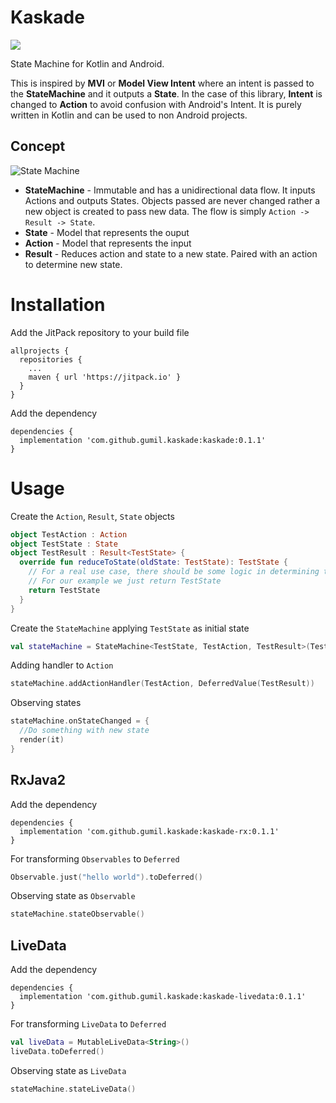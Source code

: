 # Kaskade
[![](https://jitpack.io/v/gumil/Kaskade.svg)](https://jitpack.io/#gumil/Kaskade)

State Machine for Kotlin and Android.

This is inspired by **MVI** or **Model View Intent** where an intent is passed to the **StateMachine** and it outputs a **State**. In the case of this library, **Intent** is changed to **Action** to avoid confusion with Android's Intent. It is purely written in Kotlin and can be used to non Android projects.

## Concept
![State Machine](https://raw.githubusercontent.com/gumil/Kaskade/master/art/StateMachine.png)
* **StateMachine** - Immutable and has a unidirectional data flow. It inputs Actions and outputs States. Objects passed are never changed rather a new object is created to pass new data. The flow is simply `Action -> Result -> State`.
* **State** - Model that represents the ouput
* **Action** - Model that represents the input
* **Result** - Reduces action and state to a new state. Paired with an action to determine new state.

# Installation

Add the JitPack repository to your build file
```
allprojects {
  repositories {
    ...
    maven { url 'https://jitpack.io' }
  }
}
```
Add the dependency
```
dependencies {
  implementation 'com.github.gumil.kaskade:kaskade:0.1.1'
}
```

# Usage
Create the `Action`, `Result`, `State` objects
```Kotlin
object TestAction : Action
object TestState : State
object TestResult : Result<TestState> {
  override fun reduceToState(oldState: TestState): TestState {
    // For a real use case, there should be some logic in determining the new state
    // For our example we just return TestState
    return TestState
  }
}
```

Create the `StateMachine` applying `TestState` as initial state
```Kotlin
val stateMachine = StateMachine<TestState, TestAction, TestResult>(TestState)
```

Adding handler to `Action`
```Kotlin
stateMachine.addActionHandler(TestAction, DeferredValue(TestResult))
```

Observing states
```Kotlin
stateMachine.onStateChanged = {
  //Do something with new state
  render(it)
}
```
## RxJava2
Add the dependency
```
dependencies {
  implementation 'com.github.gumil.kaskade:kaskade-rx:0.1.1'
}
```

For transforming `Observables` to `Deferred`
```Kotlin
Observable.just("hello world").toDeferred()
```

Observing state as `Observable`
```Kotlin
stateMachine.stateObservable()
```

## LiveData
Add the dependency
```
dependencies {
  implementation 'com.github.gumil.kaskade:kaskade-livedata:0.1.1'
}
```

For transforming `LiveData` to `Deferred`
```Kotlin
val liveData = MutableLiveData<String>()
liveData.toDeferred()
```

Observing state as `LiveData`
```Kotlin
stateMachine.stateLiveData()
```
